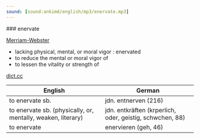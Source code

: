 ```yaml
---
sound: [sound:ankimd/english/mp3/enervate.mp3]
---
```


\### enervate

[Merriam-Webster](https://www.merriam-webster.com/dictionary/enervate)

- lacking physical, mental, or moral vigor : enervated
- to reduce the mental or moral vigor of
- to lessen the vitality or strength of

[dict.cc](https://www.dict.cc/enervate)

| English        | German       |
| -------------- | ------------ |
| to enervate sb. | jdn. entnerven (216) |
| to enervate sb. (physically, or, mentally, weaken, literary) | jdn. entkräften (krperlich, oder, geistig, schwchen, 88) |
| to enervate | enervieren (geh, 46) |
